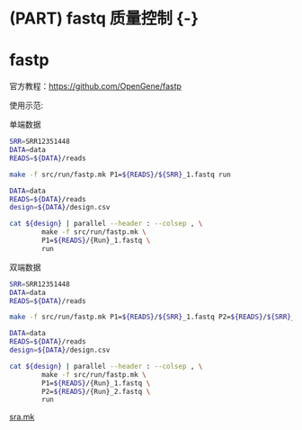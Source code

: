 # (PART) fastq 质量控制 {-}



# fastp
官方教程：https://github.com/OpenGene/fastp

使用示范:

单端数据

``` bash
SRR=SRR12351448
DATA=data
READS=${DATA}/reads

make -f src/run/fastp.mk P1=${READS}/${SRR}_1.fastq run
```


``` bash
DATA=data
READS=${DATA}/reads
design=${DATA}/design.csv

cat ${design} | parallel --header : --colsep , \
        make -f src/run/fastp.mk \
        P1=${READS}/{Run}_1.fastq \
        run
```


双端数据

``` bash
SRR=SRR12351448
DATA=data
READS=${DATA}/reads

make -f src/run/fastp.mk P1=${READS}/${SRR}_1.fastq P2=${READS}/${SRR}_2.fastq run
```


``` bash
DATA=data
READS=${DATA}/reads
design=${DATA}/design.csv

cat ${design} | parallel --header : --colsep , \
        make -f src/run/fastp.mk \
        P1=${READS}/{Run}_1.fastq \
        P2=${READS}/{Run}_2.fastq \
        run
```

[sra.mk](src/run/fastp.mk) 

